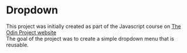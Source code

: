 # Dropdown
This project was initially created as part of the Javascript course on [The Odin Project website](https://www.theodinproject.com)  
The goal of the project was to create a simple dropdown menu that is reusable.